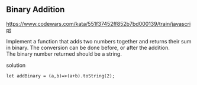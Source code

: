## Binary Addition

https://www.codewars.com/kata/551f37452ff852b7bd000139/train/javascript

Implement a function that adds two numbers together and returns their sum in binary. The conversion can be done before, or after the addition.  
The binary number returned should be a string.  

solution
```
let addBinary = (a,b)=>(a+b).toString(2);
```
